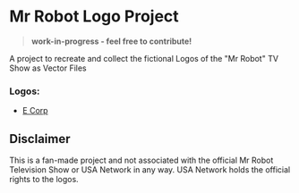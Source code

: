 # Mr Robot Logo Project
> **work-in-progress - feel free to contribute!**

A project to recreate and collect the fictional Logos of the "Mr Robot" TV Show as Vector Files


### Logos:
- [E Corp](https://github.com/AnTheMaker/MrRobot-Logo-Project/tree/main/E-Corp)

## Disclaimer
This is a fan-made project and not associated with the official Mr Robot Television Show or USA Network in any way. USA Network holds the official rights to the logos.
